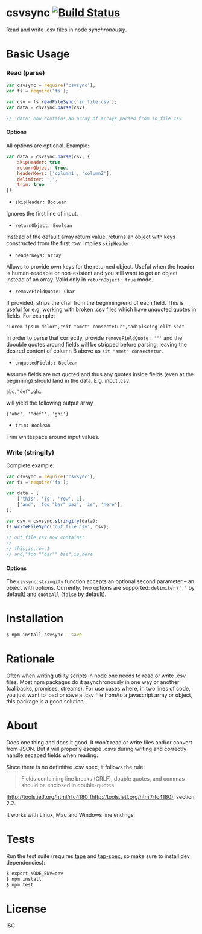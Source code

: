 # csvsync [![Build Status](https://travis-ci.org/soquel/csvsync.svg?branch=master)](https://travis-ci.org/soquel/csvsync)

Read and write .csv files in node *synchronously*.

# Basic Usage

### Read (parse)

```js
var csvsync = require('csvsync');
var fs = require('fs');

var csv = fs.readFileSync('in_file.csv');
var data = csvsync.parse(csv);

// 'data' now contains an array of arrays parsed from in_file.csv
```

#### Options

All options are optional. Example:

```js
var data = csvsync.parse(csv, {
    skipHeader: true,
    returnObject: true,
    headerKeys: ['column1', 'column2'],
    delimiter: ';',
    trim: true
});
```

* `skipHeader: Boolean`

Ignores the first line of input.

* `returnObject: Boolean`

Instead of the default array return value, returns an object with keys
constructed from the first row. Implies `skipHeader`.

* `headerKeys: array`

Allows to provide own keys for the returned object. Useful when the header
is human-readable or non-existent and you still want to get an object instead
of an array. Valid only in `returnObject: true` mode.

* `removeFieldQuote: Char`

If provided, strips the char from the beginning/end of each field. This is useful for e.g. working with broken .csv files which have unquoted quotes in fields. For example:

```
"Lorem ipsum dolor","sit "amet" consectetur","adipiscing elit sed"
```

In order to parse that correctly, provide `removeFieldQuote: '"'` and the doouble quotes around fields will be stripped before parsing, leaving the desired content of column B above as `sit "amet" consectetur`.

* `unquotedFields: Boolean`

Assume fields are not quoted and thus any quotes inside fields (even at the beginning)
should land in the data. E.g. input .csv:

```
abc,"def",ghi
```

will yield the following output array

```
['abc', '"def"', 'ghi']
```

* `trim: Boolean`

Trim whitespace around input values.

### Write (stringify)

Complete example:

```js
var csvsync = require('csvsync');
var fs = require('fs');

var data = [
    ['this', 'is', 'row', 1],
    ['and', 'foo "bar" baz', 'is', 'here'],
];

var csv = csvsync.stringify(data);
fs.writeFileSync('out_file.csv', csv);

// out_file.csv now contains:
//
// this,is,row,1
// and,"foo ""bar"" baz",is,here

```

#### Options

The `csvsync.stringify` function accepts an optional second parameter
– an object with options.  Currently, two options are supported:
`delimiter` (`','` by default) and `quoteAll` (`false` by default).

# Installation

```bash
$ npm install csvsync --save
```

# Rationale

Often when writing utility scripts in node one needs to read or write .csv
files. Most npm packages do it asynchronously in one way or another
(callbacks, promises, streams).
For use cases where, in two lines of code, you just want to load or save a .csv
file from/to a javascript array or object, this package is a good solution.

# About

Does one thing and does it good. It won't read or write files and/or convert
from JSON.
But it will properly escape .csvs during writing and correctly handle escaped
fields when reading.

Since there is no definitive .csv spec, it follows the rule:

> Fields containing line breaks (CRLF), double quotes, and commas should be enclosed in double-quotes.

[http://tools.ietf.org/html/rfc4180](http://tools.ietf.org/html/rfc4180), section 2.2.

It works with Linux, Mac and Windows line endings.


# Tests

Run the test suite (requires [tape](https://github.com/substack/tape) and [tap-spec](https://github.com/scottcorgan/tap-spec), so make sure to install dev dependencies):

```bash
$ export NODE_ENV=dev
$ npm install
$ npm test
```

# License

ISC
